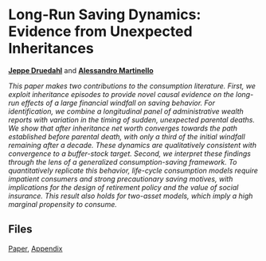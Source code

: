 # Long-Run Saving Dynamics: Evidence from Unexpected Inheritances

**[Jeppe Druedahl](https://sites.google.com/view/jeppe-druedahl/home)** and **[Alessandro Martinello](https://alemartinello.com)**

*This paper makes two contributions to the consumption literature. First, we exploit inheritance episodes to provide novel causal evidence on the long-run effects of a large financial windfall on saving behavior. For identification, we combine a longitudinal panel of administrative wealth reports with variation in the timing of sudden, unexpected parental deaths. We show that after inheritance net worth converges towards the path established before parental death, with only a third of the initial windfall remaining after a decade. These dynamics are qualitatively consistent with convergence to a buffer-stock target. Second, we interpret these findings through the lens of a generalized consumption-saving framework. To quantitatively replicate this behavior, life-cycle consumption models require impatient consumers and strong precautionary saving motives, with implications for the design of retirement policy and the value of social insurance. This result also holds for two-asset models, which imply a high marginal propensity to consume.*

Files
---
[Paper](https://raw.githubusercontent.com/alemartinello/long-run-saving-dynamics/blob/master/paper/paper.pdf), 
[Appendix](https://raw.githubusercontent.com/alemartinello/long-run-saving-dynamics/blob/master/paper/appendix.pdf)
